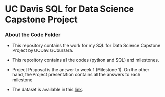 # UC Davis SQL for Data Science Capstone Project

### About the __Code__ Folder
- This repository contains the work for my SQL for Data Science Capstone Project by UCDavis/Coursera.

- This repository contains all the codes (python and SQL) and milestones.

- Project Proposal is the answer to week 1 (Milestone 1). On the other hand, the Project presentation contains all the answers to each milestone.
  
- The dataset is available in this [link](https://www.dropbox.com/scl/fo/hwon0m27p181iv3z0wfc1/h?rlkey=kqels8jolsgb58k72db9q46gu&dl=0).
